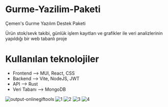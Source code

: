 # Gurme-Yazilim-Paketi
Çemen's Gurme Yazılım Destek Paketi

Ürün stok/sevk takibi, günlük işlem kayıtları ve grafikler ile veri analizlerinin yapıldığı bir web tabanlı proje 

# Kullanılan teknolojiler
- Frontend --> MUI, React, CSS
- Backend --> Vite, NodeJS, JWT
- API --> Rust
- Veri Tabanı --> MongoDB

![output-onlinegiftools](https://github.com/Tahinli/Gurme-Yazilim-Paketi/assets/91667950/84f538eb-f5f4-464d-9cdf-b0c0d1767b97)
![1](https://github.com/Tahinli/Gurme-Yazilim-Paketi/assets/91667950/2542b41d-fd9a-44f0-ac5e-a03afdda5527)
![2](https://github.com/Tahinli/Gurme-Yazilim-Paketi/assets/91667950/e38f4ce3-f564-46a9-8a35-54a12ad5aa69)
![3](https://github.com/Tahinli/Gurme-Yazilim-Paketi/assets/91667950/914a66fd-4c8a-431d-bf05-1d595d9a4e03)
![4](https://github.com/Tahinli/Gurme-Yazilim-Paketi/assets/91667950/86c30711-f7ff-454d-b0d3-41de9bdc4cba)
